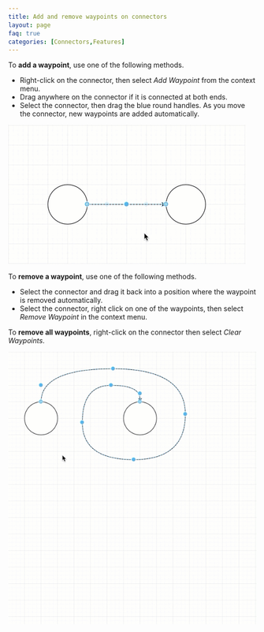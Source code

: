 ```yaml
---
title: Add and remove waypoints on connectors
layout: page
faq: true
categories: [Connectors,Features]
---
```


To **add a waypoint**, use one of the following methods.
* Right-click on the connector, then select _Add Waypoint_ from the context menu.
* Drag anywhere on the connector if it is connected at both ends.
* Select the connector, then drag the blue round handles. As you move the connector, new waypoints are added automatically.

<img src="/assets/img/blog/waypoints-add.gif" style="max-width:100%;height:auto;" alt="Drag a connector to add waypoints">

To **remove a waypoint**, use one of the following methods.
* Select the connector and drag it back into a position where the waypoint is removed automatically.
* Select the connector, right click on one of the waypoints, then select _Remove Waypoint_ in the context menu.

To **remove all waypoints**, right-click on the connector then select _Clear Waypoints_.

<img src="/assets/img/blog/waypoints-remove.gif" style="max-width:100%;height:auto;" alt="Use the right-click context menu to remove individual waypoints or clear them">
